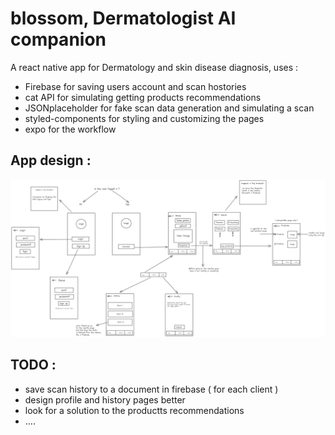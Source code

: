 # blossom, Dermatologist AI companion

A react native app for Dermatology and skin disease diagnosis, uses :
- Firebase for saving users account and scan hostories
- cat API for simulating getting products recommendations
- JSONplaceholder for fake scan data generation and simulating a scan
- styled-components for styling and customizing the pages
- expo for the workflow


## App design : 
![Architecture](./readmeassets/appDesign.png)


## TODO : 
- save scan history to a document in firebase ( for each client )
- design profile and history pages better
- look for a solution to the productts recommendations
- ....
